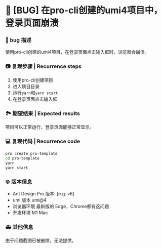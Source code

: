 # 🐛 [BUG] 在pro-cli创建的umi4项目中，登录页面崩溃

### 🐛 bug 描述

使用pro-cli创建的umi4项目，在登录页面点击输入框时，浏览器会崩溃。

### 📷 复现步骤 | Recurrence steps

1. 使用pro-cli创建项目
2. 进入项目目录
3. 运行`yarn`和`yarn start`
4. 在登录页面点击输入框

### 🏞 期望结果 | Expected results

项目可以正常运行，登录页面能够正常显示。

### 💻 复现代码 | Recurrence code

```bash
pro create pro-template
cd pro-template
yarn
yarn start
```

### © 版本信息

- Ant Design Pro 版本: [e.g. v6]
- umi 版本 umi@4
- 浏览器环境 最新版的 Edge，Chrome都有这问题
- 开发环境 M1 Mac

### 🚑 其他信息

由于问题截图已被删除，无法提供。
